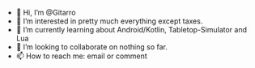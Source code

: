 - 👋 Hi, I’m @Gitarro
- 👀 I’m interested in pretty much everything except taxes.
- 🌱 I’m currently learning about Android/Kotlin, Tabletop-Simulator and Lua
- 💞️ I’m looking to collaborate on nothing so far.
- 📫 How to reach me: email or comment

<!---
Gitarro/Gitarro is a ✨ special ✨ repository because its `README.md` (this file) appears on your GitHub profile.
You can click the Preview link to take a look at your changes.
--->
